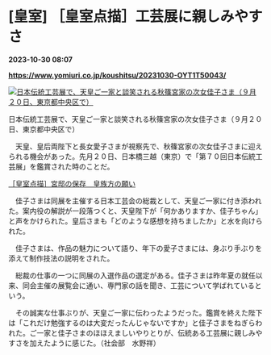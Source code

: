 # [皇室] ［皇室点描］工芸展に親しみやすさ

**2023-10-30 08:07**

**https://www.yomiuri.co.jp/koushitsu/20231030-OYT1T50043/**

[![日本伝統工芸展で、天皇ご一家と談笑される秋篠宮家の次女佳子さま（９月２０日、東京都中央区で）](https://www.yomiuri.co.jp/media/2023/10/20231030-OYT1I50028-1.jpg)](https://www.yomiuri.co.jp/pluralphoto/20231030-OYT1I50028/)

日本伝統工芸展で、天皇ご一家と談笑される秋篠宮家の次女佳子さま（９月２０日、東京都中央区で）

　天皇、皇后両陛下と長女愛子さまが視察先で、秋篠宮家の次女佳子さまに迎えられる機会があった。先月２０日、日本橋三越（東京）で「第７０回日本伝統工芸展」を鑑賞された時のことだ。

[［皇室点描］宮邸の保存　皇族方の願い](https://www.yomiuri.co.jp/koushitsu/20231023-OYT1T50082/)

　佳子さまは同展を主催する日本工芸会の総裁として、天皇ご一家に付き添われた。案内役の解説が一段落つくと、天皇陛下が「何かありますか、佳子ちゃん」と声をかけられた。皇后さまも「どのような感想を持ちましたか」と水を向けられた。

　佳子さまは、作品の魅力について語り、年下の愛子さまには、身ぶり手ぶりを添えて制作技法の説明をされた。

　総裁の仕事の一つに同展の入選作品の選定がある。佳子さまは昨年夏の就任以来、同会主催の展覧会に通い、専門家の話を聞き、工芸について学ばれているという。

　その誠実な仕事ぶりが、天皇ご一家に伝わったようだった。鑑賞を終えた陛下は「これだけ勉強するのは大変だったんじゃないですか」と佳子さまをねぎらわれた。ご一家と佳子さまのほほえましいやりとりが、伝統ある工芸展に親しみやすさを加えたように感じた。（社会部　水野祥）